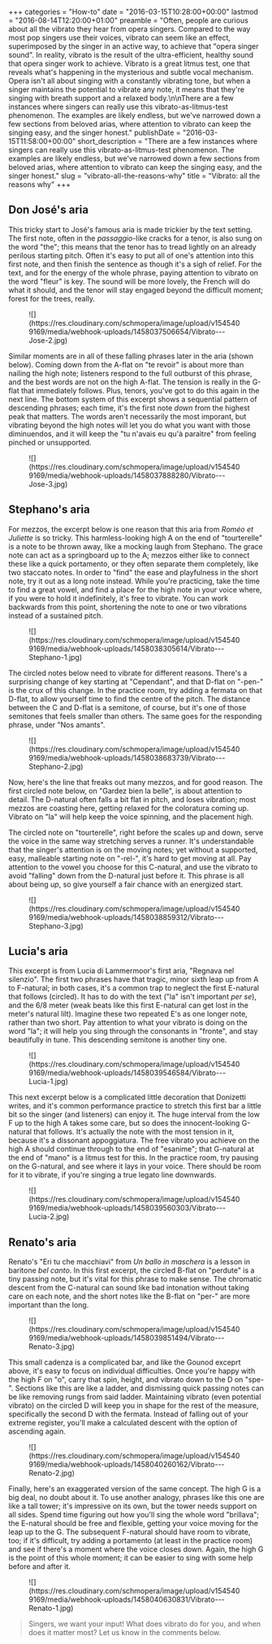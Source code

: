 +++
categories = "How-to"
date = "2016-03-15T10:28:00+00:00"
lastmod = "2016-08-14T12:20:00+01:00"
preamble = "Often, people are curious about all the vibrato they hear from opera singers. Compared to the way most pop singers use their voices, vibrato can seem like an effect, superimposed by the singer in an active way, to achieve that \"opera singer sound\". In reality, vibrato is the result of the ultra-efficient, healthy sound that opera singer work to achieve. Vibrato is a great litmus test, one that reveals what's happening in the mysterious and subtle vocal mechanism. Opera isn't all about singing with a constantly vibrating tone, but when a singer maintains the potential to vibrate any note, it means that they're singing with breath support and a relaxed body.\n\nThere are a few instances where singers can really use this vibrato-as-litmus-test phenomenon. The examples are likely endless, but we've narrowed down a few sections from beloved arias, where attention to vibrato can keep the singing easy, and the singer honest."
publishDate = "2016-03-15T11:58:00+00:00"
short_description = "There are a few instances where singers can really use this vibrato-as-litmus-test phenomenon. The examples are likely endless, but we&#039;ve narrowed down a few sections from beloved arias, where attention to vibrato can keep the singing easy, and the singer honest."
slug = "vibrato-all-the-reasons-why"
title = "Vibrato: all the reasons why"
+++

## Don José's aria

This tricky start to José's famous aria is made trickier by the text setting. The first note, often in the *passaggio*-like cracks for a tenor, is also sung on the word "the"; this means that the tenor has to tread lightly on an already perilous starting pitch. Often it's easy to put all of one's attention into this first note, and then finish the sentence as though it's a sigh of relief. For the text, and for the energy of the whole phrase, paying attention to vibrato on the word "fleur" is key. The sound will be more lovely, the French will do what it should, and the tenor will stay engaged beyond the difficult moment; forest for the trees, really.

<figure data-type="image">
![](https://res.cloudinary.com/schmopera/image/upload/v1545409169/media/webhook-uploads/1458037506654/Vibrato---Jose-2.jpg)
</figure>

Similar moments are in all of these falling phrases later in the aria (shown below). Coming down from the A-flat on "te revoir" is about more than nailing the high note; listeners respond to the full outburst of this phrase, and the best words are not on the high A-flat. The tension is really in the G-flat that immediately follows. Plus, tenors, you've got to do this again in the next line. The bottom system of this excerpt shows a sequential pattern of descending phrases; each time, it's the first note *down* from the highest peak that matters. The words aren't necessarily the most imporant, but vibrating beyond the high notes will let you do what you want with those diminuendos, and it will keep the "tu n'avais eu qu'à paraìtre" from feeling pinched or unsupported.

<figure data-type="image">
![](https://res.cloudinary.com/schmopera/image/upload/v1545409169/media/webhook-uploads/1458037888280/Vibrato---Jose-3.jpg)
</figure>

## Stephano's aria

For mezzos, the excerpt below is one reason that this aria from *Roméo et Juliette* is so tricky. This harmless-looking high A on the end of "tourterelle" is a note to be thrown away, like a mocking laugh from Stephano. The grace note can act as a springboard up to the A; mezzos either like to connect these like a quick portamento, or they often separate them completely, like two staccato notes. In order to "find" the ease and playfulness in the short note, try it out as a long note instead. While you're practicing, take the time to find a great vowel, and find a place for the high note in your voice where, if you were to hold it indefinitely, it's free to vibrate. You can work backwards from this point, shortening the note to one or two vibrations instead of a sustained pitch.

<figure data-type="image">
![](https://res.cloudinary.com/schmopera/image/upload/v1545409169/media/webhook-uploads/1458038305614/Vibrato---Stephano-1.jpg)
</figure>

The circled notes below need to vibrate for different reasons. There's a surprising change of key starting at "Cependant", and that D-flat on "-pen-" is the crux of this change. In the practice room, try adding a fermata on that D-flat, to allow yourself time to find the centre of the pitch. The distance between the C and D-flat is a semitone, of course, but it's one of those semitones that feels smaller than others. The same goes for the responding phrase, under "Nos amants".

<figure data-type="image">
![](https://res.cloudinary.com/schmopera/image/upload/v1545409169/media/webhook-uploads/1458038683739/Vibrato---Stephano-2.jpg)
</figure>

Now, here's the line that freaks out many mezzos, and for good reason. The first circled note below, on "Gardez bien la belle", is about attention to detail. The D-natural often falls a bit flat in pitch, and loses vibration; most mezzos are coasting here, getting relaxed for the coloratura coming up. Vibrato on "la" will help keep the voice spinning, and the placement high.

The circled note on "tourterelle", right before the scales up and down, serve the voice in the same way stretching serves a runner. It's understandable that the singer's attention is on the moving notes; yet without a supported, easy, malleable starting note on "-rel-", it's hard to get moving at all. Pay attention to the vowel you choose for this C-natural, and use the vibrato to avoid "falling" down from the D-natural just before it. This phrase is all about being *up*, so give yourself a fair chance with an energized start.

<figure data-type="image">
![](https://res.cloudinary.com/schmopera/image/upload/v1545409169/media/webhook-uploads/1458038859312/Vibrato---Stephano-3.jpg)
</figure>

## Lucia's aria

This excerpt is from Lucia di Lammermoor's first aria, "Regnava nel silenzio". The first two phrases have that tragic, minor sixth leap up from A to F-natural; in both cases, it's a common trap to neglect the first E-natural that follows (circled). It has to do with the text ("la" isn't important *per se*), and the 6/8 meter (weak beats like this first E-natural can get lost in the meter's natural lilt). Imagine these two repeated E's as one longer note, rather than two short. Pay attention to what your vibrato is doing on the word "la"; it will help you sing through the consonants in "fronte", and stay beautifully in tune. This descending semitone is another tiny one.

<figure data-type="image">
![](https://res.cloudinary.com/schmopera/image/upload/v1545409169/media/webhook-uploads/1458039546584/Vibrato---Lucia-1.jpg)
</figure>

This next excerpt below is a complicated little decoration that Donizetti writes, and it's common performance practice to stretch this first bar a little bit so the singer (and listeners) can enjoy it. The huge interval from the low F up to the high A takes some care, but so does the innocent-looking G-natural that follows. It's actually the note with the most tension in it, because it's a dissonant appoggiatura. The free vibrato you achieve on the high A should continue through to the end of "esanime"; that G-natural at the end of "mano" is a litmus test for this. In the practice room, try pausing on the G-natural, and see where it lays in your voice. There should be room for it to vibrate, if you're singing a true legato line downwards.

<figure data-type="image">
![](https://res.cloudinary.com/schmopera/image/upload/v1545409169/media/webhook-uploads/1458039560303/Vibrato---Lucia-2.jpg)
</figure>

## Renato's aria

Renato's "Eri tu che macchiavi" from *Un ballo in maschera* is a lesson in baritone *bel canto*. In this first excerpt, the circled B-flat on "perdute" is a tiny passing note, but it's vital for this phrase to make sense. The chromatic descent from the C-natural can sound like bad intonation without taking care on each note, and the short notes like the B-flat on "per-" are more important than the long.

<figure data-type="image">
![](https://res.cloudinary.com/schmopera/image/upload/v1545409169/media/webhook-uploads/1458039851494/Vibrato---Renato-3.jpg)
</figure>

This small cadenza is a complicated bar, and like the Gounod exceprt above, it's easy to focus on individual difficulties. Once you're happy with the high F on "o", carry that spin, height, and vibrato down to the D on "spe-". Sections like this are like a ladder, and dismissing quick passing notes can be like removing rungs from said ladder. Maintaining vibrato (even potential vibrato) on the circled D will keep you in shape for the rest of the measure, specifically the second D with the fermata. Instead of falling out of your extreme register, you'll make a calculated descent with the option of ascending again.

<figure data-type="image">
![](https://res.cloudinary.com/schmopera/image/upload/v1545409169/media/webhook-uploads/1458040260162/Vibrato---Renato-2.jpg)
</figure>

Finally, here's an exaggerated version of the same concept. The high G is a big deal, no doubt about it. To use another analogy, phrases like this one are like a tall tower; it's impressive on its own, but the tower needs support on all sides. Spend time figuring out how you'll sing the whole word "brillava"; the E-natural should be free and flexible, getting your voice moving for the leap up to the G. The subsequent F-natural should have room to vibrate, too; if it's difficult, try adding a portamento (at least in the practice room) and see if there's a moment where the voice closes down. Again, the high G is the point of this whole moment; it can be easier to sing with some help before and after it.

<figure data-type="image">
![](https://res.cloudinary.com/schmopera/image/upload/v1545409169/media/webhook-uploads/1458040630831/Vibrato---Renato-1.jpg)
</figure>

>Singers, we want your input! What does vibrato do for you, and when does it matter most? Let us know in the comments below.
